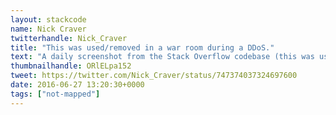 ```yaml
---
layout: stackcode
name: Nick Craver
twitterhandle: Nick_Craver
title: "This was used/removed in a war room during a DDoS."
text: "A daily screenshot from the Stack Overflow codebase (this was used/removed in a war room during a DDoS). "
thumbnailhandle: ORlELpa152
tweet: https://twitter.com/Nick_Craver/status/747374037324697600
date: 2016-06-27 13:20:30+0000
tags: ["not-mapped"]
---
```

